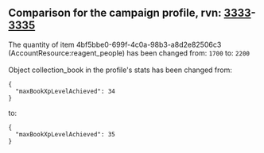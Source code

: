## Comparison for the campaign profile, rvn: [3333](https://github.com/PRO100KatYT/FortniteProfileRevisions/tree/main/profiles/campaign/3333%20campaign.json)-[3335](https://github.com/PRO100KatYT/FortniteProfileRevisions/tree/main/profiles/campaign/3335%20campaign.json)

The quantity of item 4bf5bbe0-699f-4c0a-98b3-a8d2e82506c3 (AccountResource:reagent_people) has been changed from: `1700` to: `2200`
<br><br>
Object collection_book in the profile's stats has been changed from:

```
{
  "maxBookXpLevelAchieved": 34
}
```

to:

```
{
  "maxBookXpLevelAchieved": 35
}
```

<br><br>
